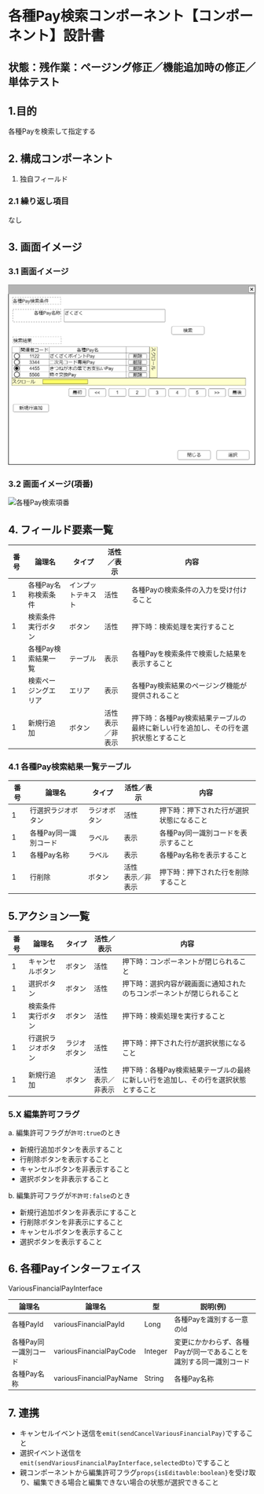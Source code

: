 ﻿# 各種Pay検索コンポーネント【コンポーネント】設計書

## 状態：残作業：ページング修正／機能追加時の修正／単体テスト

## 1.目的

各種Payを検索して指定する

## 2. 構成コンポーネント

1. 独自フィールド

### 2.1 繰り返し項目

なし

## 3. 画面イメージ

### 3.1 画面イメージ

![各種Pay検索](image/各種Pay検索.drawio.png)

### 3.2 画面イメージ(項番)

![各種Pay検索項番](image/各種Pay検索項番.drawio.png)

## 4. フィールド要素一覧

| 番号 |        論理名        |       タイプ       |      活性／表示      |                                        内容                                         |
| ---- | -------------------- | ------------------ | -------------------- | ----------------------------------------------------------------------------------- |
| 1    | 各種Pay名称検索条件  | インプットテキスト | 活性                 | 各種Payの検索条件の入力を受け付けること                                             |
| 1    | 検索条件実行ボタン   | ボタン             | 活性                 | 押下時：検索処理を実行すること                                                      |
| 1    | 各種Pay検索結果一覧  | テーブル           | 表示                 | 各種Payを検索条件で検索した結果を表示すること                                       |
| 1    | 検索ページングエリア | エリア             | 表示                 | 各種Pay検索結果のページング機能が提供されること                                     |
| 1    | 新規行追加           | ボタン             | 活性<br>表示／非表示 | 押下時：各種Pay検索結果テーブルの最終に新しい行を追加し、その行を選択状態とすること |

### 4.1 各種Pay検索結果一覧テーブル

| 番号 |        論理名         |    タイプ    |      活性／表示      |                   内容                   |
| ---- | --------------------- | ------------ | -------------------- | ---------------------------------------- |
| 1    | 行選択ラジオボタン    | ラジオボタン | 活性                 | 押下時：押下された行が選択状態になること |
| 1    | 各種Pay同一識別コード | ラベル       | 表示                 | 各種Pay同一識別コードを表示すること      |
| 1    | 各種Pay名称           | ラベル       | 表示                 | 各種Pay名称を表示すること                |
| 1    | 行削除                | ボタン       | 活性<br>表示／非表示 | 押下時：押下された行を削除すること       |

## 5.アクション一覧

| 番号 |       論理名       |    タイプ    |      活性／表示      |                                        内容                                         |
| ---- | ------------------ | ------------ | -------------------- | ----------------------------------------------------------------------------------- |
| 1    | キャンセルボタン   | ボタン       | 活性                 | 押下時：コンポーネントが閉じられること                                              |
| 1    | 選択ボタン         | ボタン       | 活性                 | 押下時：選択内容が親画面に通知されたのちコンポーネントが閉じられること              |
| 1    | 検索条件実行ボタン | ボタン       | 活性                 | 押下時：検索処理を実行すること                                                      |
| 1    | 行選択ラジオボタン | ラジオボタン | 活性                 | 押下時：押下された行が選択状態になること                                            |
| 1    | 新規行追加         | ボタン       | 活性<br>表示／非表示 | 押下時：各種Pay検索結果テーブルの最終に新しい行を追加し、その行を選択状態とすること |

### 5.X 編集許可フラグ

a. 編集許可フラグが`許可:true`のとき

- 新規行追加ボタンを表示すること
- 行削除ボタンを表示すること
- キャンセルボタンを非表示すること
- 選択ボタンを非表示すること

b. 編集許可フラグが`不許可:false`のとき

- 新規行追加ボタンを非表示にすること
- 行削除ボタンを非表示にすること
- キャンセルボタンを表示すること
- 選択ボタンを表示すること

## 6. 各種Payインターフェイス

VariousFinancialPayInterface

 |        論理名         |         論理名          |   型    |                             説明(例)                              |
 | --------------------- | ----------------------- | ------- | ----------------------------------------------------------------- |
 | 各種PayId             | variousFinancialPayId   | Long    | 各種Payを識別する一意のId                                         |
 | 各種Pay同一識別コード | variousFinancialPayCode | Integer | 変更にかかわらず、各種Payが同一であることを識別する同一識別コード |
 | 各種Pay名称           | variousFinancialPayName | String  | 各種Pay名称                                                       |

## 7. 連携

- キャンセルイベント送信を`emit(sendCancelVariousFinancialPay)`ですること
- 選択イベント送信を`emit(sendVariousFinancialPayInterface,selectedDto)`ですること
- 親コンポーネントから編集許可フラグ`props{isEditavble:boolean}`を受け取り、編集できる場合と編集できない場合の状態が選択できること
